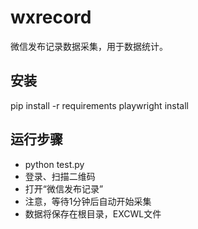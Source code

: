 # wxrecord
微信发布记录数据采集，用于数据统计。

## 安装
pip install -r requirements
playwright install

## 运行步骤
- python test.py
- 登录、扫描二维码
- 打开“微信发布记录”
- 注意，等待1分钟后自动开始采集
- 数据将保存在根目录，EXCWL文件
